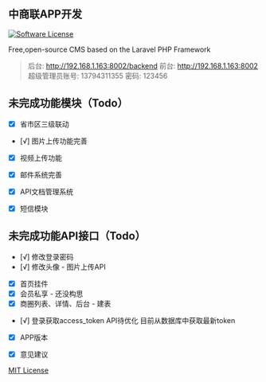 ## 中商联APP开发

[![Software License](https://img.shields.io/badge/license-MIT-brightgreen.svg?style=flat-square)](LICENSE)

Free,open-source CMS based on the Laravel PHP Framework

> 后台: http://192.168.1.163:8002/backend  前台: http://192.168.1.163:8002
> 超级管理员账号: 13794311355 密码: 123456

## 未完成功能模块（Todo）

- [x] 省市区三级联动
- [√] 图片上传功能完善
- [x] 视频上传功能
- [x] 邮件系统完善
- [x] API文档管理系统
- [x] 短信模块


## 未完成功能API接口（Todo）
- [√] 修改登录密码
- [√] 修改头像 - 图片上传API
- [x] 首页挂件
- [x] 会员私享 - 还没构思
- [x] 商圈列表、详情、后台 - 建表
- [√] 登录获取access_token API待优化 目前从数据库中获取最新token
- [x] APP版本
- [x] 意见建议


[MIT License](http://opensource.org/licenses/MIT)
